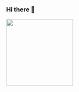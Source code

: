 ### Hi there 👋

<a href="https://github.com/GuilhermeAGoncalves">
  <img height="180em" src="https://github-readme-stats.vercel.app/api?username=GuilhermeAGoncalves&theme=dracula&show_icons=true" />
</a>

